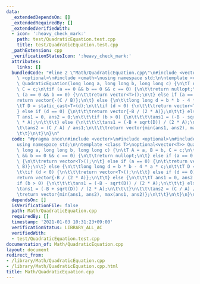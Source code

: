 ```yaml
---
data:
  _extendedDependsOn: []
  _extendedRequiredBy: []
  _extendedVerifiedWith:
  - icon: ':heavy_check_mark:'
    path: test/QuadraticEquation.test.cpp
    title: test/QuadraticEquation.test.cpp
  _pathExtension: cpp
  _verificationStatusIcon: ':heavy_check_mark:'
  attributes:
    links: []
  bundledCode: "#line 2 \"Math/QuadraticEquation.cpp\"\n#include <vector>\n#include\
    \ <optional>\n#include <cmath>\nusing namespace std;\n\ntemplate <class T>\noptional<vector<T>>\
    \ QuadraticEquation(long long a, long long b, long long c) {\n\tT A = a, B = b,\
    \ C = c;\n\tif (a == 0 && b == 0 && c == 0) {\n\t\treturn nullopt;\n\t} else if\
    \ (a == 0 && b == 0) {\n\t\treturn vector<T>();\n\t} else if (a == 0) {\n\t\t\
    return vector{-(C / B)};\n\t} else {\n\t\tlong long d = b * b - 4 * a * c;\n\t\
    \tT D = static_cast<T>(d);\n\t\tif (d < 0) {\n\t\t\treturn vector<T>();\n\t\t\
    } else if (d == 0) {\n\t\t\treturn vector{-B / (2 * A)};\n\t\t} else {\n\t\t\t\
    T ans1 = 0, ans2 = 0;\n\t\t\tif (b > 0) {\n\t\t\t\tans1 = (-B - sqrt(D)) / (2\
    \ * A);\n\t\t\t} else {\n\t\t\t\tans1 = (-B + sqrt(D)) / (2 * A);\n\t\t\t}\n\t\
    \t\tans2 = (C / A) / ans1;\n\t\t\treturn vector{min(ans1, ans2), max(ans1, ans2)};\n\
    \t\t}\n\t}\n}\n"
  code: "#pragma once\n#include <vector>\n#include <optional>\n#include <cmath>\n\
    using namespace std;\n\ntemplate <class T>\noptional<vector<T>> QuadraticEquation(long\
    \ long a, long long b, long long c) {\n\tT A = a, B = b, C = c;\n\tif (a == 0\
    \ && b == 0 && c == 0) {\n\t\treturn nullopt;\n\t} else if (a == 0 && b == 0)\
    \ {\n\t\treturn vector<T>();\n\t} else if (a == 0) {\n\t\treturn vector{-(C /\
    \ B)};\n\t} else {\n\t\tlong long d = b * b - 4 * a * c;\n\t\tT D = static_cast<T>(d);\n\
    \t\tif (d < 0) {\n\t\t\treturn vector<T>();\n\t\t} else if (d == 0) {\n\t\t\t\
    return vector{-B / (2 * A)};\n\t\t} else {\n\t\t\tT ans1 = 0, ans2 = 0;\n\t\t\t\
    if (b > 0) {\n\t\t\t\tans1 = (-B - sqrt(D)) / (2 * A);\n\t\t\t} else {\n\t\t\t\
    \tans1 = (-B + sqrt(D)) / (2 * A);\n\t\t\t}\n\t\t\tans2 = (C / A) / ans1;\n\t\t\
    \treturn vector{min(ans1, ans2), max(ans1, ans2)};\n\t\t}\n\t}\n}\n"
  dependsOn: []
  isVerificationFile: false
  path: Math/QuadraticEquation.cpp
  requiredBy: []
  timestamp: '2021-01-03 10:31:23+09:00'
  verificationStatus: LIBRARY_ALL_AC
  verifiedWith:
  - test/QuadraticEquation.test.cpp
documentation_of: Math/QuadraticEquation.cpp
layout: document
redirect_from:
- /library/Math/QuadraticEquation.cpp
- /library/Math/QuadraticEquation.cpp.html
title: Math/QuadraticEquation.cpp
---
```


